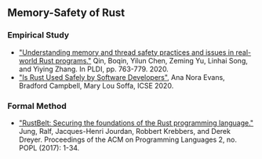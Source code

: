 ## Memory-Safety of Rust

### Empirical Study

* ["Understanding memory and thread safety practices and issues in real-world Rust programs."](https://songlh.github.io/paper/rust-study.pdf) Qin, Boqin, Yilun Chen, Zeming Yu, Linhai Song, and Yiying Zhang.  In PLDI, pp. 763-779. 2020.
* ["Is Rust Used Safely by Software Developers"](https://conf.researchr.org/details/icse-2020/icse-2020-papers/68/Is-Rust-Used-Safely-by-Software-Developers-), Ana Nora Evans, Bradford Campbell, Mary Lou Soffa, ICSE 2020.

### Formal Method

* ["RustBelt: Securing the foundations of the Rust programming language."](https://dl.acm.org/doi/pdf/10.1145/3158154) Jung, Ralf, Jacques-Henri Jourdan, Robbert Krebbers, and Derek Dreyer. Proceedings of the ACM on Programming Languages 2, no. POPL (2017): 1-34.
